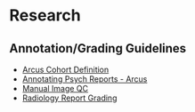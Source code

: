 # Research

## Annotation/Grading Guidelines

- [Arcus Cohort Definition](arcus_cohort_definition.md)
- [Annotating Psych Reports - Arcus](psych_report_annotating_arcus.md)
- [Manual Image QC](manual_image_qc.md)
- [Radiology Report Grading](radiology_report_grading.md)
